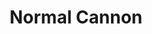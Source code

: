---
layout: page
title: Normal Cannon
parent: Types of Cannons
grand_parent: Movecraft
nav_order: 3
nav_exclude: true
---